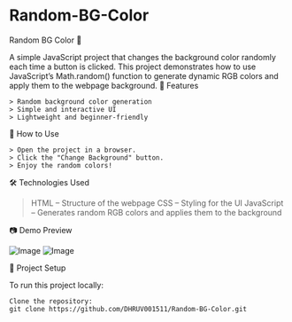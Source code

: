 # Random-BG-Color

Random BG Color 🎨

A simple JavaScript project that changes the background color randomly each time a button is clicked. This project demonstrates how to use JavaScript’s Math.random() function to generate dynamic RGB colors and apply them to the webpage background.
📌 Features

    > Random background color generation
    > Simple and interactive UI
    > Lightweight and beginner-friendly

🚀 How to Use

    > Open the project in a browser.
    > Click the "Change Background" button.
    > Enjoy the random colors!

🛠️ Technologies Used

   > HTML – Structure of the webpage
   > CSS – Styling for the UI
   > JavaScript – Generates random RGB colors and applies them to the background

📷 Demo Preview

![Image](https://github.com/user-attachments/assets/e6d2d6ad-2751-4a9e-a358-f1765adc83d9)
![Image](https://github.com/user-attachments/assets/b4e226ec-0eab-4f33-a75e-2f750c73f6e6)


📂 Project Setup

To run this project locally:

    Clone the repository:
    git clone https://github.com/DHRUV001511/Random-BG-Color.git

